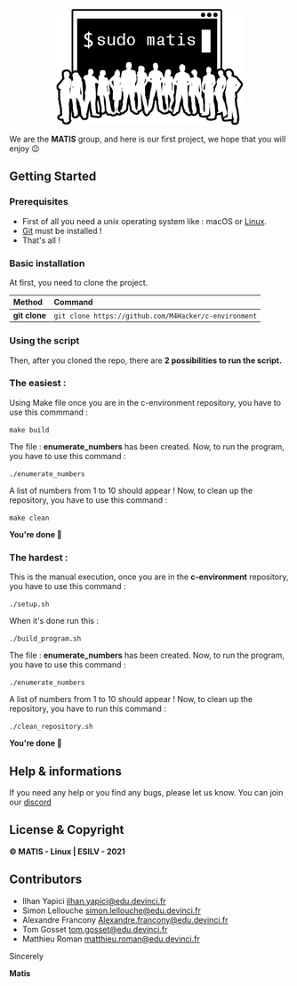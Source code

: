 <div align="center"><img src="img.png"/></div>

We are the **MATIS** group, and here is our first project, we hope that you will enjoy 😉


## Getting Started

### Prerequisites

- First of all you need a unix operating system like : macOS or [Linux](https://doc.ubuntu-fr.org/linux).
- [Git](https://doc.ubuntu-fr.org/git) must be installed !
- That's all ! 

### Basic installation

At first, you need to clone the project.

| Method         | Command                                                                                           |
|:---------------|:--------------------------------------------------------------------------------------------------|
| **git clone**  | `git clone https://github.com/M4Hacker/c-environment`                                             |  


### Using the script

Then, after you cloned the repo, there are **2 possibilities to run the script.**

### The easiest : 

Using Make file 
once you are in the c-environment repository, 
you have to use this commmand :

`make build`

The file : **enumerate_numbers** has been created.
Now, to run the program, you have to use this command : 

`./enumerate_numbers`

A list of numbers from 1 to 10 should appear !
Now, to clean up the repository, you have to use this command : 

`make clean`

**You're done 🎉**

### The hardest : 

This is the manual execution,
once you are in the **c-environment** repository,
you have to use this command :

`./setup.sh`

When it's done run this : 

`./build_program.sh`

The file : **enumerate_numbers** has been created.
Now, to run the program, you have to use this command : 

`./enumerate_numbers`

A list of numbers from 1 to 10 should appear !
Now, to clean up the repository, you have to run this command : 

`./clean_repository.sh`

**You're done 🎉**

## Help & informations

If you need any help or you find any bugs, please let us know.
You can join our [discord](https://discord.gg/bMwaAxDyNv)

## License & Copyright

**© MATIS - Linux | ESILV - 2021**

## Contributors

- Ilhan Yapici <ilhan.yapici@edu.devinci.fr>
- Simon Lellouche <simon.lellouche@edu.devinci.fr>
- Alexandre Francony <Alexandre.francony@edu.devinci.fr>
- Tom Gosset <tom.gosset@edu.devinci.fr>
- Matthieu Roman <matthieu.roman@edu.devinci.fr>

Sincerely

**Matis**